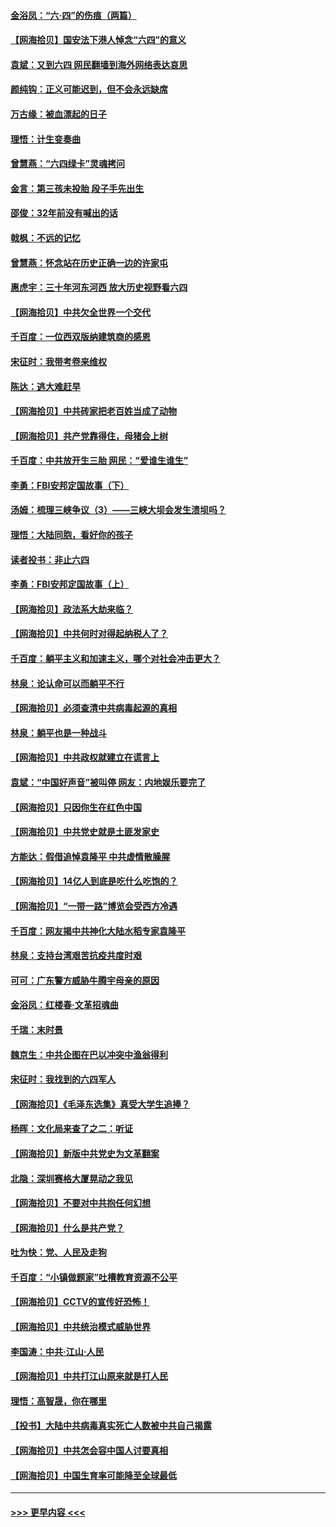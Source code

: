 #### [金浴凤：“六·四”的伤痕（两篇）](../pages/nsc993/n13001719.md?t=06061651) 
#### [【网海拾贝】国安法下港人悼念“六四”的意义](../pages/nsc993/n13001039.md?t=06061651) 
#### [袁斌：又到六四 网民翻墙到海外网络表达哀思](../pages/nsc993/n13000995.md?t=06061651) 
#### [颜纯钩：正义可能迟到，但不会永远缺席](../pages/nsc993/n13000920.md?t=06061651) 
#### [万古缘：被血漂起的日子](../pages/nsc993/n13000914.md?t=06061651) 
#### [理悟：计生变奏曲](../pages/nsc993/n13000414.md?t=06061651) 
#### [曾慧燕：“六四绿卡”灵魂拷问](../pages/nsc993/n13000277.md?t=06061651) 
#### [金言：第三孩未投胎 段子手先出生](../pages/nsc993/n13000215.md?t=06061651) 
#### [邵俊：32年前没有喊出的话](../pages/nsc993/n13000181.md?t=06061651) 
#### [戟枫：不远的记忆](../pages/nsc993/n13000121.md?t=06061651) 
#### [曾慧燕：怀念站在历史正确一边的许家屯](../pages/nsc993/n13000073.md?t=06061651) 
#### [惠虎宇：三十年河东河西 放大历史视野看六四](../pages/nsc993/n13000018.md?t=06061651) 
#### [【网海拾贝】中共欠全世界一个交代](../pages/nsc993/n12998706.md?t=06061651) 
#### [千百度：一位西双版纳建筑商的感恩](../pages/nsc993/n12998487.md?t=06061651) 
#### [宋征时：我带考卷来维权](../pages/nsc993/n12994088.md?t=06061651) 
#### [陈达：逃大难赶早](../pages/nsc993/n12993569.md?t=06061651) 
#### [【网海拾贝】中共砖家把老百姓当成了动物](../pages/nsc993/n12993483.md?t=06061651) 
#### [【网海拾贝】共产党靠得住，母猪会上树](../pages/nsc993/n12990730.md?t=06061651) 
#### [千百度：中共放开生三胎 网民：“爱谁生谁生”](../pages/nsc993/n12990644.md?t=06061651) 
#### [李勇：FBI安邦定国故事（下）](../pages/nsc993/n12987854.md?t=06061651) 
#### [汤姆：梳理三峡争议（3）——三峡大坝会发生溃坝吗？](../pages/nsc993/n12989806.md?t=06061651) 
#### [理悟：大陆同胞，看好你的孩子](../pages/nsc993/n12989778.md?t=06061651) 
#### [读者投书：非止六四](../pages/nsc993/n12989673.md?t=06061651) 
#### [李勇：FBI安邦定国故事（上）](../pages/nsc993/n12987749.md?t=06061651) 
#### [【网海拾贝】政法系大劫来临？](../pages/nsc993/n12987596.md?t=06061651) 
#### [【网海拾贝】中共何时对得起纳税人了？](../pages/nsc993/n12985578.md?t=06061651) 
#### [千百度：躺平主义和加速主义，哪个对社会冲击更大？](../pages/nsc993/n12985512.md?t=06061651) 
#### [林泉：论认命可以而躺平不行](../pages/nsc993/n12985505.md?t=06061651) 
#### [【网海拾贝】必须查清中共病毒起源的真相](../pages/nsc993/n12984276.md?t=06061651) 
#### [林泉：躺平也是一种战斗](../pages/nsc993/n12984194.md?t=06061651) 
#### [【网海拾贝】中共政权就建立在谎言上](../pages/nsc993/n12981880.md?t=06061651) 
#### [袁斌：“中国好声音”被叫停 网友：内地娱乐要完了](../pages/nsc993/n12981826.md?t=06061651) 
#### [【网海拾贝】只因你生在红色中国](../pages/nsc993/n12979096.md?t=06061651) 
#### [【网海拾贝】中共党史就是土匪发家史](../pages/nsc993/n12976478.md?t=06061651) 
#### [方能达：假借追悼袁隆平 中共虚情散臊腥](../pages/nsc993/n12976396.md?t=06061651) 
#### [【网海拾贝】14亿人到底是吃什么吃饱的？](../pages/nsc993/n12974125.md?t=06061651) 
#### [【网海拾贝】“一带一路”博览会受西方冷遇](../pages/nsc993/n12971787.md?t=06061651) 
#### [千百度：网友揭中共神化大陆水稻专家袁隆平](../pages/nsc993/n12971733.md?t=06061651) 
#### [林泉：支持台湾艰苦抗疫共度时艰](../pages/nsc993/n12971350.md?t=06061651) 
#### [可可：广东警方威胁牛腾宇母亲的原因](../pages/nsc993/n12971100.md?t=06061651) 
#### [金浴凤：红楼春·文革招魂曲](../pages/nsc993/n12970354.md?t=06061651) 
#### [千瑞：末时景](../pages/nsc993/n12970337.md?t=06061651) 
#### [魏京生：中共企图在巴以冲突中渔翁得利](../pages/nsc993/n12970286.md?t=06061651) 
#### [宋征时：我找到的六四军人](../pages/nsc993/n12970213.md?t=06061651) 
#### [【网海拾贝】《毛泽东选集》真受大学生追捧？](../pages/nsc993/n12968779.md?t=06061651) 
#### [杨晖：文化局来查了之二：听证](../pages/nsc993/n12966528.md?t=06061651) 
#### [【网海拾贝】新版中共党史为文革翻案](../pages/nsc993/n12967526.md?t=06061651) 
#### [北隐：深圳赛格大厦晃动之我见](../pages/nsc993/n12967393.md?t=06061651) 
#### [【网海拾贝】不要对中共抱任何幻想](../pages/nsc993/n12965222.md?t=06061651) 
#### [【网海拾贝】什么是共产党？](../pages/nsc993/n12962781.md?t=06061651) 
#### [吐为快：党、人民及走狗](../pages/nsc993/n12962747.md?t=06061651) 
#### [千百度：“小镇做题家”吐槽教育资源不公平](../pages/nsc993/n12962705.md?t=06061651) 
#### [【网海拾贝】CCTV的宣传好恐怖！](../pages/nsc993/n12959984.md?t=06061651) 
#### [【网海拾贝】中共统治模式威胁世界](../pages/nsc993/n12957622.md?t=06061651) 
#### [李国涛：中共‧江山‧人民](../pages/nsc993/n12957502.md?t=06061651) 
#### [【网海拾贝】中共打江山原来就是打人民](../pages/nsc993/n12954345.md?t=06061651) 
#### [理悟：高智晟，你在哪里](../pages/nsc993/n12953115.md?t=06061651) 
#### [【投书】大陆中共病毒真实死亡人数被中共自己揭露](../pages/nsc993/n12953050.md?t=06061651) 
#### [【网海拾贝】中共怎会容中国人讨要真相](../pages/nsc993/n12952161.md?t=06061651) 
#### [【网海拾贝】中国生育率可能降至全球最低](../pages/nsc993/n12948793.md?t=06061651) 

----
#### [ >>> 更早内容 <<< ](../indexes/nsc993-earlier.md)
